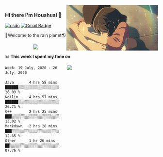 <img  align='right' height="150" src="https://github.com/LikeRainDay/LikeRainDay/blob/master/pic/img_rain_1.gif?raw=true">



### Hi there I'm Houshuai :lemon:

[![csdn](https://img.shields.io/badge/-csdn-c14438?style=flat-square&logo=c&logoColor=white)](https://blog.csdn.net/qq_15807167)
[![Gmail Badge](https://img.shields.io/badge/-gmail-c14438?style=flat-square&logo=Gmail&logoColor=white&link=mailto:houshuai0816@gmail.com)](mailto:houshuai0816@gmail.com)

🚀Welcome to the rain planet🌎

<center>
<img align='center'  src="https://source.unsplash.com/random/1200x600">
</center>

📊 **This week I spent my time on**

<img align='right'   width="300" src="https://github-readme-stats.vercel.app/api?username=LikeRainDay&show_icons=true&title_color=fff&icon_color=79ff97&text_color=9f9f9f&bg_color=151515">

<!--START_SECTION:waka-->
```text
Week: 19 July, 2020 - 26 July, 2020

Java       4 hrs 58 mins   ██████░░░░░░░░░░░░░░░░░░░   26.83 % 
Kotlin     4 hrs 57 mins   ██████░░░░░░░░░░░░░░░░░░░   26.71 % 
C++        2 hrs 25 mins   ███░░░░░░░░░░░░░░░░░░░░░░   13.02 % 
Markdown   2 hrs 20 mins   ███░░░░░░░░░░░░░░░░░░░░░░   12.65 % 
Other      1 hr 26 mins    ██░░░░░░░░░░░░░░░░░░░░░░░   07.76 %
```
<!--END_SECTION:waka-->
